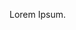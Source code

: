 <!--
+++
title = "{{ replace .Name "-" " " | title }}"
date = {{ .Date }}
weight = 5
+++
-->
Lorem Ipsum.